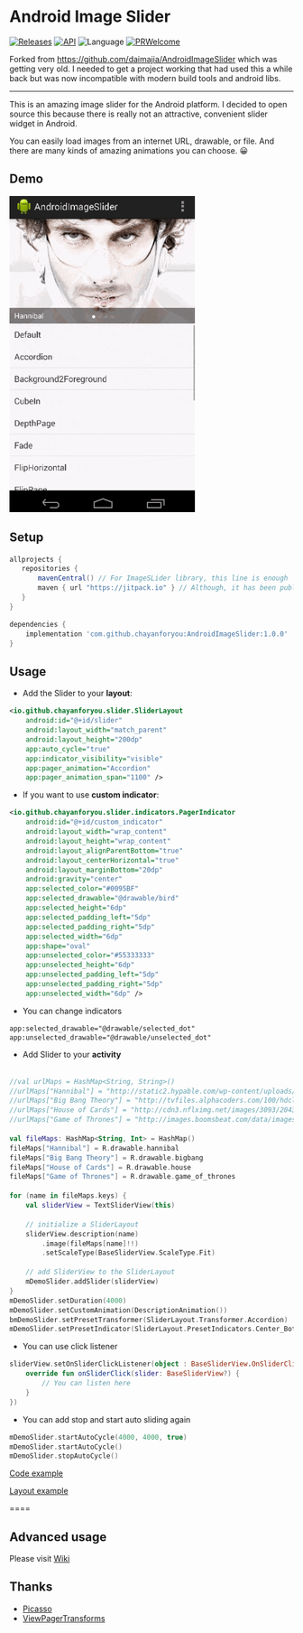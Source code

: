 # Android Image Slider

[![Releases](https://img.shields.io/github/release/chayanforyou/AndroidImageSlider/all.svg?style=flat-square)](https://github.com/chayanforyou/AndroidImageSlider/releases)
[![API](https://img.shields.io/badge/API-19%2B-brightgreen.svg?style=flat)](https://android-arsenal.com/api?level=19)
![Language](https://img.shields.io/badge/language-Kotlin-orange.svg)
[![PRWelcome](https://img.shields.io/badge/PRs-welcome-brightgreen.svg)](https://github.com/chayanforyou/AndroidImageSlider/pulls)

Forked from https://github.com/daimajia/AndroidImageSlider which was getting very old. I needed to get a project working that had used this a while back but was now incompatible with modern build tools and android libs.

---

This is an amazing image slider for the Android platform. I decided to open source this because there is really not an attractive, convenient slider widget in Android.
 
You can easily load images from an internet URL, drawable, or file. And there are many kinds of amazing animations you can choose. 😀
 
## Demo
 
![](https://raw.githubusercontent.com/chayanforyou/AndroidImageSlider/master/demo.gif)

## Setup

```groovy
allprojects {
   repositories {
       mavenCentral() // For ImageSLider library, this line is enough
       maven { url "https://jitpack.io" } // Although, it has been published on jitpack as well
   }
}
```

```groovy
dependencies {
    implementation 'com.github.chayanforyou:AndroidImageSlider:1.0.0'
}
```

## Usage

- Add the Slider to your **layout**:
 
```xml
<io.github.chayanforyou.slider.SliderLayout
    android:id="@+id/slider"
    android:layout_width="match_parent"
    android:layout_height="200dp"
    app:auto_cycle="true"
    app:indicator_visibility="visible"
    app:pager_animation="Accordion"
    app:pager_animation_span="1100" />
```

- If you want to use **custom indicator**:
 
```xml
<io.github.chayanforyou.slider.indicators.PagerIndicator
    android:id="@+id/custom_indicator"
    android:layout_width="wrap_content"
    android:layout_height="wrap_content"
    android:layout_alignParentBottom="true"
    android:layout_centerHorizontal="true"
    android:layout_marginBottom="20dp"
    android:gravity="center"
    app:selected_color="#0095BF"
    app:selected_drawable="@drawable/bird"
    app:selected_height="6dp"
    app:selected_padding_left="5dp"
    app:selected_padding_right="5dp"
    app:selected_width="6dp"
    app:shape="oval"
    app:unselected_color="#55333333"
    app:unselected_height="6dp"
    app:unselected_padding_left="5dp"
    app:unselected_padding_right="5dp"
    app:unselected_width="6dp" />
```

- You can change indicators

```
app:selected_drawable="@drawable/selected_dot"
app:unselected_drawable="@drawable/unselected_dot"
```

- Add Slider to your **activity**

```kotlin

//val urlMaps = HashMap<String, String>()
//urlMaps["Hannibal"] = "http://static2.hypable.com/wp-content/uploads/2013/12/hannibal-season-2-release-date.jpg"
//urlMaps["Big Bang Theory"] = "http://tvfiles.alphacoders.com/100/hdclearart-10.png"
//urlMaps["House of Cards"] = "http://cdn3.nflximg.net/images/3093/2043093.jpg"
//urlMaps["Game of Thrones"] = "http://images.boomsbeat.com/data/images/full/19640/game-of-thrones-season-4-jpg.jpg"

val fileMaps: HashMap<String, Int> = HashMap()
fileMaps["Hannibal"] = R.drawable.hannibal
fileMaps["Big Bang Theory"] = R.drawable.bigbang
fileMaps["House of Cards"] = R.drawable.house
fileMaps["Game of Thrones"] = R.drawable.game_of_thrones

for (name in fileMaps.keys) {
    val sliderView = TextSliderView(this)

    // initialize a SliderLayout
    sliderView.description(name)
        .image(fileMaps[name]!!)
        .setScaleType(BaseSliderView.ScaleType.Fit)

    // add SliderView to the SliderLayout
    mDemoSlider.addSlider(sliderView)
}
mDemoSlider.setDuration(4000)
mDemoSlider.setCustomAnimation(DescriptionAnimation())
bmDemoSlider.setPresetTransformer(SliderLayout.Transformer.Accordion)
mDemoSlider.setPresetIndicator(SliderLayout.PresetIndicators.Center_Bottom)
```

- You can use click listener

```kotlin
sliderView.setOnSliderClickListener(object : BaseSliderView.OnSliderClickListener {
    override fun onSliderClick(slider: BaseSliderView?) {
        // You can listen here
    }
})
```

- You can add stop and start auto sliding again

```kotlin
mDemoSlider.startAutoCycle(4000, 4000, true)
mDemoSlider.startAutoCycle()
mDemoSlider.stopAutoCycle()
```

[Code example](https://github.com/chayanforyou/AndroidImageSlider/blob/master/demo/src/main/java/io/github/chayanforyou/slider/demo/MainActivity.kt)

[Layout example](https://github.com/chayanforyou/AndroidImageSlider/blob/master/demo/src/main/res/layout/activity_main.xml)
 
====
 
## Advanced usage

Please visit [Wiki](https://github.com/daimajia/AndroidImageSlider/wiki)
 
## Thanks

- [Picasso](https://github.com/square/picasso)
- [ViewPagerTransforms](https://github.com/ToxicBakery/ViewPagerTransforms)

